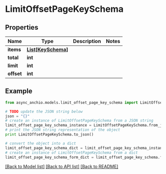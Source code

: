 # LimitOffsetPageKeySchema


## Properties

Name | Type | Description | Notes
------------ | ------------- | ------------- | -------------
**items** | [**List[KeySchema]**](KeySchema.md) |  | 
**total** | **int** |  | 
**limit** | **int** |  | 
**offset** | **int** |  | 

## Example

```python
from async_anchio.models.limit_offset_page_key_schema import LimitOffsetPageKeySchema

# TODO update the JSON string below
json = "{}"
# create an instance of LimitOffsetPageKeySchema from a JSON string
limit_offset_page_key_schema_instance = LimitOffsetPageKeySchema.from_json(json)
# print the JSON string representation of the object
print LimitOffsetPageKeySchema.to_json()

# convert the object into a dict
limit_offset_page_key_schema_dict = limit_offset_page_key_schema_instance.to_dict()
# create an instance of LimitOffsetPageKeySchema from a dict
limit_offset_page_key_schema_form_dict = limit_offset_page_key_schema.from_dict(limit_offset_page_key_schema_dict)
```
[[Back to Model list]](../README.md#documentation-for-models) [[Back to API list]](../README.md#documentation-for-api-endpoints) [[Back to README]](../README.md)


